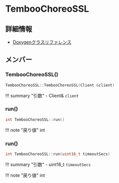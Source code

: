 # TembooChoreoSSL



## 詳細情報

- [Doxygenクラスリファレンス](https://lang-ship.com/reference/Arduino/latest/class_temboo_choreo_s_s_l.html)

## メンバー

### TembooChoreoSSL()



```c
TembooChoreoSSL::TembooChoreoSSL(Client &client)
```

!!! summary "引数"
	- Client& `client` 



### run()



```c
int TembooChoreoSSL::run()
```

!!! note "戻り値"
	int



### run()



```c
int TembooChoreoSSL::run(uint16_t timeoutSecs)
```

!!! summary "引数"
	- uint16_t `timeoutSecs` 

!!! note "戻り値"
	int



